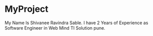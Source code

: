 # MyProject
My Name Is Shivanee Ravindra Sable. I have 2 Years of Experience as Software Engineer in Web Mind TI Solution pune.
